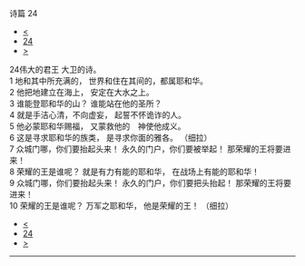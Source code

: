 ﻿





 诗篇 24




* [<](bible/PSA023.md)
* [24](bible/PSA.md)
* [>](bible/PSA025.md)



 
24伟大的君王 大卫的诗。  
1 地和其中所充满的， 世界和住在其间的，都属耶和华。  
2 他把地建立在海上， 安定在大水之上。     
3 谁能登耶和华的山？ 谁能站在他的圣所？  
4 就是手洁心清，不向虚妄， 起誓不怀诡诈的人。  
5 他必蒙耶和华赐福， 又蒙救他的　神使他成义。  
6 这是寻求耶和华的族类， 是寻求你面的雅各。 （细拉）      
7 众城门哪，你们要抬起头来！ 永久的门户，你们要被举起！ 那荣耀的王将要进来！  
8 荣耀的王是谁呢？ 就是有力有能的耶和华， 在战场上有能的耶和华！  
9 众城门哪，你们要抬起头来！ 永久的门户，你们要把头抬起！ 那荣耀的王将要进来！  
10 荣耀的王是谁呢？ 万军之耶和华， 他是荣耀的王！ （细拉）  
* [<](bible/PSA023.md)
* [24](bible/PSA.md)
* [>](bible/PSA025.md)





---









